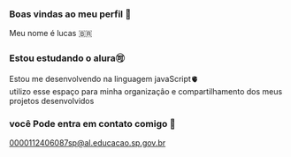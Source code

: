 ### Boas vindas ao meu perfil 🎱                                                                                                                                                      
 Meu nome é lucas  🇧🇷                                                                                                                                                              
                                                                                                                                                                                  
 ### Estou estudando o alura🉑                                                                                                                                                         
Estou me  desenvolvendo na linguagem javaScript🫀                                                                                                                               
 utilizo  esse espaço para minha organizaçâo e compartilhamento dos meus projetos desenvolvidos                                                                                   
                                                                                                                                                                                      
 ### você  Pode entra em contato comigo 🍎                                                                                                                                                  
                                                                                                                                                                                      
 0000112406087sp@al.educacao.sp.gov.br                                                                                                                                               
                                                                                                                                                                                                                                                                                                                                                                                                                                                         
